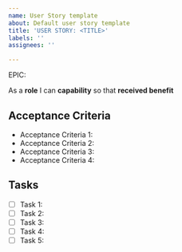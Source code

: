 ```yaml
---
name: User Story template
about: Default user story template
title: 'USER STORY: <TITLE>'
labels: ''
assignees: ''

---
```


EPIC: <epic>

As a **role** I can **capability** so that **received benefit**

## Acceptance Criteria
* Acceptance Criteria 1:
* Acceptance Criteria 2:
* Acceptance Criteria 3:
* Acceptance Criteria 4:

## Tasks
- [ ] Task 1: 
- [ ] Task 2: 
- [ ] Task 3: 
- [ ] Task 4: 
- [ ] Task 5:
